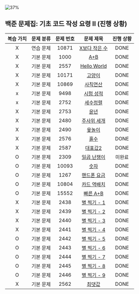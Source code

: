 ![37%](https://progress-bar.xyz/37/?scale=100&title=progress&width=500&color=4CAF50&suffix=/27)
## 백준 문제집: 기초 코드 작성 요령 II (진행 상황)

|복습 가치| 문제 분류 | 문제 번호 | 문제 제목 | 진행 상황 |
:-------:| :-------: | :-------: | :-------: | :-------: |
|X| 연습 문제 | 10871 | [X보다 작은 수](https://www.acmicpc.net/problem/10871) | DONE |
|X| 기본 문제 | 1000 | [A+B](https://www.acmicpc.net/problem/1000) | DONE |
|X| 기본 문제 | 2557 | [Hello World](https://www.acmicpc.net/problem/2557) | DONE |
|X| 기본 문제 | 10171 | [고양이](https://www.acmicpc.net/problem/10171) | DONE |
|X| 기본 문제 | 10869 | [사칙연산](https://www.acmicpc.net/problem/10869) | DONE |
|x| 기본 문제 | 9498 | [시험 성적](https://www.acmicpc.net/problem/9498) | DONE |
|x| 기본 문제 | 2752 | [세수정렬](https://www.acmicpc.net/problem/2752) | DONE |
|X| 기본 문제 | 2753 | [윤년](https://www.acmicpc.net/problem/2753) | DONE |
|X| 기본 문제 | 2480 | [주사위 세개](https://www.acmicpc.net/problem/2480) | DONE |
|X| 기본 문제 | 2490 | [윷놀이](https://www.acmicpc.net/problem/2490) | DONE |
|X| 기본 문제 | 2576 | [홀수](https://www.acmicpc.net/problem/2576) | DONE |
|X| 기본 문제 | 2587 | [대표값2](https://www.acmicpc.net/problem/2587) | DONE |
|O| 기본 문제 | 2309 | [일곱 난쟁이](https://www.acmicpc.net/problem/2309) | 미완료 |
|O| 기본 문제 | 10093 | [숫자](https://www.acmicpc.net/problem/10093)   | DONE |
|O| 기본 문제 | 1267 | [핸드폰 요금](https://www.acmicpc.net/problem/1267)  | DONE |
|O| 기본 문제 | 10804 | [카드 역배치](https://www.acmicpc.net/problem/10804)  | DONE |
|O| 기본 문제 | 15552 | [빠른 A+B](https://www.acmicpc.net/problem/15552)   | DONE |
|X| 기본 문제 | 2438 | [별 찍기 - 1](https://www.acmicpc.net/problem/2438)   | DONE |
|X| 기본 문제 | 2439 | [별 찍기 - 2](https://www.acmicpc.net/problem/2439)   | DONE |
|X| 기본 문제 | 2440 | [별 찍기 - 3](https://www.acmicpc.net/problem/2440)   | DONE |
|X| 기본 문제 | 2441 | [별 찍기 - 4](https://www.acmicpc.net/problem/2441)   | DONE |
|O| 기본 문제 | 2442 | [별 찍기 - 5](https://www.acmicpc.net/problem/2442)   | DONE |
|O| 기본 문제 | 2443 | [별 찍기 - 6](https://www.acmicpc.net/problem/2443)   | DONE |
|O| 기본 문제 | 2444 | [별 찍기 - 7](https://www.acmicpc.net/problem/2444)   | DONE |
|O| 기본 문제 | 2445 | [별 찍기 - 8](https://www.acmicpc.net/problem/2445)   | DONE |
|O| 기본 문제 | 2446 | [별 찍기 - 9](https://www.acmicpc.net/problem/2446)   | DONE |
|X| 기본 문제 | 2562 | [최댓값](https://www.acmicpc.net/problem/2562)        | DONE |